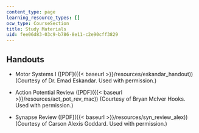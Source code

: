 ```yaml
---
content_type: page
learning_resource_types: []
ocw_type: CourseSection
title: Study Materials
uid: fee06d83-03c9-b786-8e11-c2e90cff3829
---
```


Handouts
--------

*   Motor Systems I ([PDF]({{< baseurl >}}/resources/eskandar_handout)) (Courtesy of Dr. Emad Eskandar. Used with permission.)
    
*   Action Potential Review ([PDF]({{< baseurl >}}/resources/act_pot_rev_mac)) (Courtesy of Bryan McIver Hooks. Used with permission.)
    
*   Synapse Review ([PDF]({{< baseurl >}}/resources/syn_review_alex)) (Courtesy of Carson Alexis Goddard. Used with permission.)